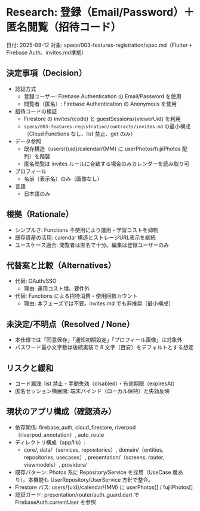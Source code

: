 # Research: 登録（Email/Password）＋匿名閲覧（招待コード）

日付: 2025-09-12
対象: specs/003-features-registration/spec.md（Flutter＋Firebase Auth、invites.md準拠）

## 決定事項（Decision）
- 認証方式
  - 登録ユーザー: Firebase Authentication の Email/Password を使用
  - 閲覧者（匿名）: Firebase Authentication の Anonymous を使用
- 招待コードの検証
  - Firestore の invites/{code} と guestSessions/{viewerUid} を利用
  - `specs/003-features-registration/contracts/invites.md` の最小構成（Cloud Functions なし、list 禁止、get のみ）
- データ参照
  - 既存構造（users/{uid}/calendar/{MM} に userPhotos/fujiiPhotos 配列）を踏襲
  - 匿名閲覧は invites ルールに合致する場合のみカレンダーを読み取り可
- プロフィール
  - 名前（表示名）のみ（画像なし）
- 言語
  - 日本語のみ

## 根拠（Rationale）
- シンプルさ: Functions 不使用により運用・学習コストを抑制
- 既存資産の活用: calendar 構造とストレージURL表示を継続
- ユースケース適合: 閲覧者は匿名で十分。編集は登録ユーザーのみ

## 代替案と比較（Alternatives）
- 代替: OAuth/SSO
  - 理由: 運用コスト増。要件外
- 代替: Functions による招待消費・使用回数カウント
  - 理由: 本フェーズでは不要。invites.md でも非推奨（最小構成）

## 未決定/不明点（Resolved / None）
- 本仕様では「同意保存」「通知初期設定」「プロフィール画像」は対象外
- パスワード最小文字数は後続実装で 8 文字（目安）をデフォルトとする想定


## リスクと緩和
- コード漏洩: list 禁止・手動失効（disabled）・有効期限（expiresAt）
- 匿名セッション横展開: 端末バインド（ローカル保持）と失効反映

## 現状のアプリ構成（確認済み）
- 依存関係: firebase_auth, cloud_firestore, riverpod（riverpod_annotation）, auto_route
- ディレクトリ構成（app/lib）:
  - core/, data/（services, repositories）, domain/（entities, repositories, usecases）, presentation/（screens, router, viewmodels）, providers/
- 既存パターン: Photos 系に Repository/Service を採用（UseCase 層あり）。本機能も UserRepository/UserService 方針で整合。
- Firestore パス: users/{uid}/calendar/{MM} に userPhotos[] / fujiiPhotos[]
- 認証ガード: presentation/router/auth_guard.dart で FirebaseAuth.currentUser を参照
